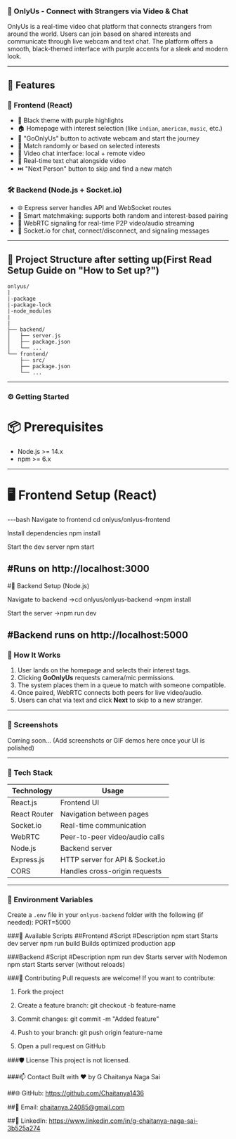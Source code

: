 ### 🎥 OnlyUs - Connect with Strangers via Video & Chat

OnlyUs is a real-time video chat platform that connects strangers from around the world. Users can join based on shared interests and communicate through live webcam and text chat. The platform offers a smooth, black-themed interface with purple accents for a sleek and modern look.

---

## 🌟 Features

### 🚀 Frontend (React)
- 🖤 Black theme with purple highlights
- 🏠 Homepage with interest selection (like `indian`, `american`, `music`, etc.)
- 📸 "GoOnlyUs" button to activate webcam and start the journey
- 🔀 Match randomly or based on selected interests
- 🎥 Video chat interface: local + remote video
- 💬 Real-time text chat alongside video
- ⏭️ "Next Person" button to skip and find a new match

### 🛠️ Backend (Node.js + Socket.io)
- 🌐 Express server handles API and WebSocket routes
- 🧠 Smart matchmaking: supports both random and interest-based pairing
- 🔁 WebRTC signaling for real-time P2P video/audio streaming
- 📡 Socket.io for chat, connect/disconnect, and signaling messages

------------------------------------------------------------------------------

## 📁 Project Structure after setting up(First Read Setup Guide on "How to Set up?")

```
onlyus/
|
|-package
|-package-lock
|-node_modules
|
|
├── backend/
│   ├── server.js
│   ├── package.json
│   └── ...
└── frontend/
    ├── src/
    ├── package.json
    └── ...
```


------------------------------------------------------------------------------

### ⚙️ Getting Started

# 📦 Prerequisites

- Node.js >= 14.x
- npm >= 6.x

---

# 🖥️ Frontend Setup (React)

---bash
Navigate to frontend
cd onlyus/onlyus-frontend

Install dependencies
npm install

Start the dev server
npm start



#Runs on http://localhost:3000
---
#🔧 Backend Setup (Node.js)

Navigate to backend
->cd onlyus/onlyus-backend
->npm install

Start the server
->npm run dev

#Backend runs on http://localhost:5000
-------------------------------------------------------------------------------
### 🛜 How It Works

1. User lands on the homepage and selects their interest tags.
2. Clicking **GoOnlyUs** requests camera/mic permissions.
3. The system places them in a queue to match with someone compatible.
4. Once paired, WebRTC connects both peers for live video/audio.
5. Users can chat via text and click **Next** to skip to a new stranger.

---

### 📸 Screenshots

Coming soon... (Add screenshots or GIF demos here once your UI is polished)

---

### 🧪 Tech Stack

| Technology     | Usage                              |
|----------------|------------------------------------|
| React.js       | Frontend UI                        |
| React Router   | Navigation between pages           |
| Socket.io      | Real-time communication            |
| WebRTC         | Peer-to-peer video/audio calls     |
| Node.js        | Backend server                     |
| Express.js     | HTTP server for API & Socket.io    |
| CORS           | Handles cross-origin requests      |

---

### 🔐 Environment Variables

Create a `.env` file in your `onlyus-backend` folder with the following (if needed):
PORT=5000

###🧰 Available Scripts
##Frontend
#Script	#Description
npm start	Starts dev server
npm run build	Builds optimized production app


###Backend
#Script	#Description
npm run dev	Starts server with Nodemon
npm start	Starts server (without reloads)


###🤝 Contributing
Pull requests are welcome! If you want to contribute:

1. Fork the project

2. Create a feature branch: git checkout -b feature-name

3. Commit changes: git commit -m "Added feature"

4. Push to your branch: git push origin feature-name

5. Open a pull request on GitHub

###🛡️ License
This project is not licensed.

###📫 Contact
Built with ❤️ by G Chaitanya Naga Sai

##🌐 GitHub: https://github.com/Chaitanya1436

##📧 Email: chaitanya.24085@gmail.com

##💼 LinkedIn: https://www.linkedin.com/in/g-chaitanya-naga-sai-3b525a274

